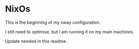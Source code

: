 # NixOs

This is the beginning of my sway configuration.

I still need to optimise, but I am running it on my main machines.

Update needed in this readme.
